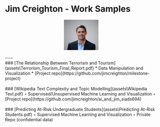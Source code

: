 # Jim Creighton - Work Samples
<p align="center">
  <img src="assets\Jim%20Creighton.jpg" height="100px"/>
</p>
----
<br />
### [The Relationship Between Terrorism and Tourism](assets\Terrorism_Tourism_Final_Report.pdf)  
* Data Manipulation and Visualization  
* [Project repo](https://github.com/jimcreighton/milestone-project)
<br />
<br />
### [Wikipedia Text Complexity and Topic Modelling](assets\Wikipedia Text.pdf)  
◦ Supervised/Unsupervised Machine Learning and Visualization  
◦ [Project repo](https://github.com/jimcreighton/ai_and_jim_siads694)
<br />
<br />
### [Predicting At-Risk Undergraduate Students](assets\Predicting At-Risk Students.pdf)  
◦ Supervised Machine Learning and Visualization  
◦ Private Repo (confidential data)
